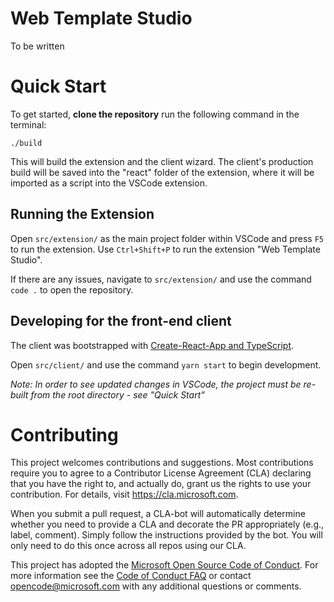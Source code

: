 # Web Template Studio
To be written

# Quick Start
To get started, **clone the repository** run the following command in the terminal:
```
./build
```
This will build the extension and the client wizard. The client's production build will be saved into the "react" folder of the extension, where it will be imported as a script into the VSCode extension.

## Running the Extension
Open `src/extension/` as the main project folder within VSCode and press `F5` to run the extension. Use `Ctrl+Shift+P` to run the extension "Web Template Studio".

If there are any issues, navigate to `src/extension/` and use the command `code .` to open the repository.

## Developing for the front-end client
The client was bootstrapped with [Create-React-App and TypeScript](https://facebook.github.io/create-react-app/docs/adding-typescript).

Open `src/client/` and use the command `yarn start` to begin development.

*Note: In order to see updated changes in VSCode, the project must be re-built from the root directory - see "Quick Start"* 

# Contributing

This project welcomes contributions and suggestions.  Most contributions require you to agree to a
Contributor License Agreement (CLA) declaring that you have the right to, and actually do, grant us
the rights to use your contribution. For details, visit https://cla.microsoft.com.

When you submit a pull request, a CLA-bot will automatically determine whether you need to provide
a CLA and decorate the PR appropriately (e.g., label, comment). Simply follow the instructions
provided by the bot. You will only need to do this once across all repos using our CLA.

This project has adopted the [Microsoft Open Source Code of Conduct](https://opensource.microsoft.com/codeofconduct/).
For more information see the [Code of Conduct FAQ](https://opensource.microsoft.com/codeofconduct/faq/) or
contact [opencode@microsoft.com](mailto:opencode@microsoft.com) with any additional questions or comments.
